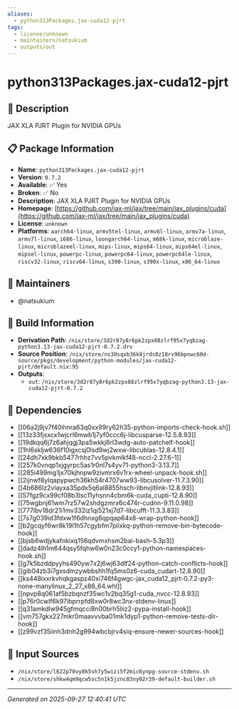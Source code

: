 ```yaml
---
aliases:
  - python313Packages.jax-cuda12-pjrt
tags:
  - license/unknown
  - maintainers/natsukium
  - outputs/out
---
```


# python313Packages.jax-cuda12-pjrt

## 📝 Description

JAX XLA PJRT Plugin for NVIDIA GPUs

## 📋 Package Information

- **Name**: `python313Packages.jax-cuda12-pjrt`
- **Version**: `0.7.2`
- **Available**: ✅ Yes
- **Broken**: ✅ No
- **Description**: JAX XLA PJRT Plugin for NVIDIA GPUs
- **Homepage**: [https://github.com/jax-ml/jax/tree/main/jax_plugins/cuda](https://github.com/jax-ml/jax/tree/main/jax_plugins/cuda)
- **License**: `unknown`
- **Platforms**: `aarch64-linux`, `armv5tel-linux`, `armv6l-linux`, `armv7a-linux`, `armv7l-linux`, `i686-linux`, `loongarch64-linux`, `m68k-linux`, `microblaze-linux`, `microblazeel-linux`, `mips-linux`, `mips64-linux`, `mips64el-linux`, `mipsel-linux`, `powerpc-linux`, `powerpc64-linux`, `powerpc64le-linux`, `riscv32-linux`, `riscv64-linux`, `s390-linux`, `s390x-linux`, `x86_64-linux`
## 👥 Maintainers

- @natsukium


## 🔧 Build Information

- **Derivation Path**: `/nix/store/3d2r87y8r6pk2zpx88zlrf95x7yqbzag-python3.13-jax-cuda12-pjrt-0.7.2.drv`
- **Source Position**: `/nix/store/ns30sqxb36k8jrds8z18rv96bpnwc60d-source/pkgs/development/python-modules/jax-cuda12-pjrt/default.nix:95`
- **Outputs**:
  - `out`:  `/nix/store/3d2r87y8r6pk2zpx88zlrf95x7yqbzag-python3.13-jax-cuda12-pjrt-0.7.2`

## 🔗 Dependencies

- [[06a2j9jv7f40ihnra63q0xx99ry62h35-python-imports-check-hook.sh]]
- [[13z33fjsxcx1wjcrl6mwb1j7yf0ccc6j-libcusparse-12.5.8.93]]
- [[19dkqq6j7z6ahjqgj3pa5wkkj6rl3wdg-auto-patchelf-hook]]
- [[1hl6skljw636f10igxcsj0lsd9wj2wxw-libcublas-12.8.4.1]]
- [[24dh7xk9bkb5477rhhz7vv5pvkmlkf48-nccl-2.27.6-1]]
- [[257k0vnqp1xjgyrpc5as1r0nl7s4yv71-python3-3.13.7]]
- [[285i499mg1jx70kjhnpw9zivmrx6v1rx-wheel-unpack-hook.sh]]
- [[2ijnwf8ylqapypwch36kh54r4707ww93-libcusolver-11.7.3.90]]
- [[4b686lz2vlayxa35pdx5q6al8855hsch-libnvjitlink-12.8.93]]
- [[57fgz9cx99cf08b3lsc11yhsnn4cbm6k-cuda_cupti-12.8.90]]
- [[75wgbnj61wm7rz57w2shdgzmrx6c474r-cudnn-9.11.0.98]]
- [[777lbv18dr21i1mv332iz1qi521xj7d7-libcufft-11.3.3.83]]
- [[7s7g039id3fdxw1f6dhnxg6qpqap64x8-wrap-python-hook]]
- [[b2gcqyf6wr8k19l1h57cgybfm7plixkq-python-remove-bin-bytecode-hook]]
- [[bjsb6wdjykafnkixq156qdvmxhsm2bai-bash-5.3p3]]
- [[dadz4lh1m644qsy5fqhw6w0n23c0ccy1-python-namespaces-hook.sh]]
- [[g7k5bzddpyyhs490yw7x2j6wj63dlf24-python-catch-conflicts-hook]]
- [[gib04zb3i7gxsdmzywbbshh1fq5ms0z6-cuda_cudart-12.8.90]]
- [[ks448ixxrkvhqkgaspz40xi746f4gwgc-jax_cuda12_pjrt-0.7.2-py3-none-manylinux_2_27_x86_64.whl]]
- [[npvp8q061af5bzbqnzf35wc1v2bq35g1-cuda_nvcc-12.8.93]]
- [[p76r0cwlf6k97ibprrpfd8xw0r8wc3nx-stdenv-linux]]
- [[q31amkdlw945gfmqcci8n00brh5liiz2-pypa-install-hook]]
- [[vm757gkx227mkr0maavvvba01mk1dyp1-python-remove-tests-dir-hook]]
- [[z99vzf35iinh3dnh2g994wbcbjrv4siq-ensure-newer-sources-hook]]

## 📁 Input Sources

- `/nix/store/l622p70vy8k5sh7y5wizi5f2mic6ynpg-source-stdenv.sh`
- `/nix/store/shkw4qm9qcw5sc5n1k5jznc83ny02r39-default-builder.sh`

---
*Generated on 2025-09-27 12:40:41 UTC*
